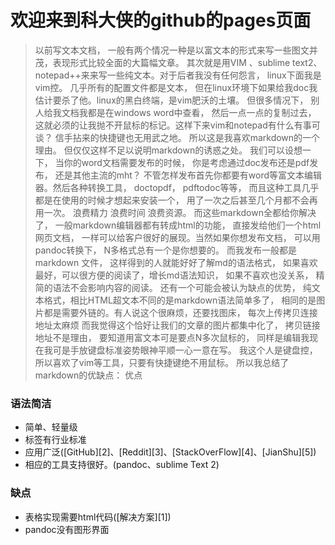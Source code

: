 # 欢迎来到科大侠的github的pages页面

> 以前写文本文档， 一般有两个情况一种是以富文本的形式来写一些图文并茂，表现形式比较全面的大篇幅文章。 其次就是用VIM 、sublime text2、notepad++来来写一些纯文本。对于后者我没有任何怨言， linux下面我是vim控。 几乎所有的配置文件都是文本， 但在linux环境下如果给我doc我估计要杀了他。linux的黑白终端，是vim肥沃的土壤。 但很多情况下， 别人给我文档我都是在windows word中查看， 然后一点一点的复制过去， 这就必须的让我抛不开鼠标的标记。这样下来vim和notepad有什么有事可谈？ 信手拈来的快捷键也无用武之地。 所以这是我喜欢markdown的一个理由。
但仅仅这样不足以说明markdown的诱惑之处。
我们可以设想一下， 当你的word文档需要发布的时候， 你是考虑通过doc发布还是pdf发布， 还是其他主流的mht？  不管怎样发布首先你都要有word等富文本编辑器。然后各种转换工具， doctopdf， pdftodoc等等， 而且这种工具几乎都是在使用的时候才想起来安装一个， 用了一次之后甚至几个月都不会再用一次。
浪费精力 浪费时间 浪费资源。
而这些markdown全都给你解决了， 一般markdown编辑器都有转成html的功能， 直接发给他们一个html网页文档， 一样可以给客户很好的展现。当然如果你想发布文档， 可以用pandoc转换下， N多格式总有一个是你想要的。 而我发布一般都是markdown 文件， 这样得到的人就能好好了解md的语法格式， 如果喜欢最好，可以很方便的阅读了，增长md语法知识， 如果不喜欢也没关系， 精简的语法不会影响内容的阅读。
还有一个可能会被认为缺点的优势， 纯文本格式，相比HTML超文本不同的是markdown语法简单多了， 相同的是图片都是需要外链的。有人说这个很麻烦，还要找图床， 每次上传拷贝连接地址太麻烦 而我觉得这个恰好让我们的文章的图片都集中化了， 拷贝链接地址不是理由， 要知道用富文本可是要点N多次鼠标的， 同样是编辑我现在我可是手放键盘标准姿势眼神平顺一心一意在写。 我这个人是键盘控， 所以喜欢了vim等工具，只要有快捷键绝不用鼠标。
所以我总结了markdown的优缺点：
优点

### 语法简洁
- 简单、轻量级
- 标签有行业标准
- 应用广泛([GitHub][2]、[Reddit][3]、[StackOverFlow][4]、[JianShu][5])
- 相应的工具支持很好。(pandoc、sublime Text 2)

### 缺点

- 表格实现需要html代码([解决方案][1])
- pandoc没有图形界面
